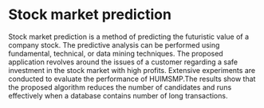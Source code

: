 # Stock market prediction
Stock market prediction is a method of predicting the futuristic value of a company stock. The predictive analysis can be performed using fundamental, technical, or data mining techniques. The proposed application revolves around the issues of a customer regarding a safe investment in the stock market with high profits. Extensive experiments are conducted to evaluate the performance of HUIMSMP.The results show that the proposed algorithm reduces the number of candidates and runs effectively when a database contains number of long transactions.
